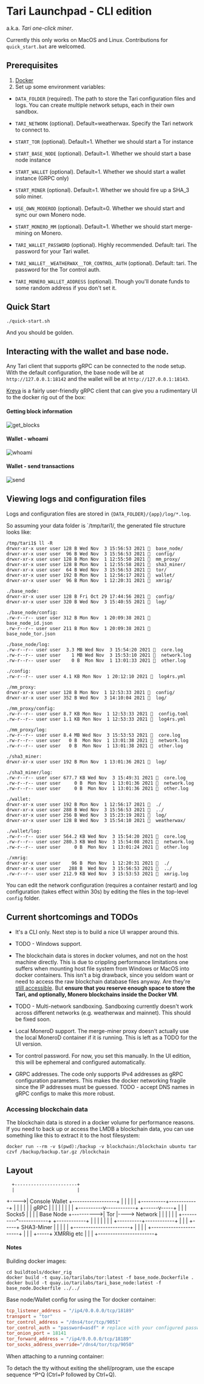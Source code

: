 # Tari Launchpad - CLI edition

a.k.a. _Tari one-click miner_.

Currently this only works on MacOS and Linux.
Contributions for  `quick_start.bat` are welcomed.

## Prerequisites

1. [Docker](https://docs.docker.com/get-docker/)
2. Set up some environment variables:
  - `DATA_FOLDER` (required). The path to store the Tari configuration files and logs. You can create multiple
     network setups, each in their own sandbox.
  - `TARI_NETWORK` (optional). Default=weatherwax. Specify the Tari network to connect to.
  - `START_TOR` (optional). Default=1. Whether we should start a Tor instance
  - `START_BASE_NODE` (optional). Default=1. Whether we should start a base node instance
  - `START_WALLET` (optional). Default=1. Whether we should start a wallet instance (GRPC only)
  - `START_MINER` (optional). Default=1. Whether we should fire up a SHA_3 solo miner.
  - `USE_OWN_MODEROD` (optional). Default=0. Whether we should start and sync our own Monero node.
  - `START_MONERO_MM` (optional). Default=1. Whether we should start merge-mining on Monero.

  - `TARI_WALLET_PASSWORD` (optional). Highly recommended. Default: tari. The password for your Tari wallet.
  - `TARI_WALLET__WEATHERWAX__TOR_CONTROL_AUTH` (optional). Default: tari. The password for the Tor control auth.
  - `TARI_MONERO_WALLET_ADDRESS` (optional). Though you'll donate funds to some random address if you don't set it.

## Quick Start

`./quick-start.sh`

And you should be golden.

## Interacting with the wallet and base node.

Any Tari client that supports gRPC can be connected to the node setup. With the default configuration, the base node
will be at `http://127.0.0.1:18142` and the wallet will be at `http://127.0.0.1:18143`.

[Kreya](https://kreya.app/) is a fairly user-friendly gRPC client that can give you a rudimentary UI to the docker rig
out of the box:

#### Getting block information

![get_blocks](img/node_blocks.jpg)

#### Wallet - whoami

![whoami](img/wallet_id.jpg)

#### Wallet - send transactions

![send](img/wallet_send.jpg)

## Viewing logs and configuration files

Logs and configuration files are stored in `{DATA_FOLDER}/{app}/log/*.log`.

So assuming your data folder is `/tmp/tari1/, the generated file structure looks like:

```text
/tmp/tari1$ ll -R
drwxr-xr-x user user 128 B Wed Nov  3 15:56:53 2021   base_node/ 
drwxr-xr-x user user  96 B Wed Nov  3 15:56:53 2021   config/    
drwxr-xr-x user user 128 B Mon Nov  1 12:55:50 2021   mm_proxy/  
drwxr-xr-x user user 128 B Mon Nov  1 12:55:58 2021   sha3_miner/
drwxr-xr-x user user  64 B Wed Nov  3 15:56:53 2021   tor/       
drwxr-xr-x user user 192 B Mon Nov  1 12:56:17 2021   wallet/    
drwxr-xr-x user user  96 B Mon Nov  1 12:20:31 2021   xmrig/     

./base_node:
drwxr-xr-x user user 128 B Fri Oct 29 17:44:56 2021   config/
drwxr-xr-x user user 320 B Wed Nov  3 15:40:55 2021   log/   

./base_node/config:
.rw-r--r-- user user 312 B Mon Nov  1 20:09:38 2021   base_node_id.json 
.rw-r--r-- user user 211 B Mon Nov  1 20:09:38 2021   base_node_tor.json

./base_node/log:
.rw-r--r-- user user  3.3 MB Wed Nov  3 15:54:20 2021   core.log   
.rw-r--r-- user user    1 MB Wed Nov  3 15:53:10 2021   network.log
.rw-r--r-- user user    0 B  Mon Nov  1 13:01:33 2021   other.log  

./config:
.rw-r--r-- user user 4.1 KB Mon Nov  1 20:12:10 2021   log4rs.yml

./mm_proxy:
drwxr-xr-x user user 128 B Mon Nov  1 12:53:33 2021   config/
drwxr-xr-x user user 352 B Wed Nov  3 14:10:04 2021   log/   

./mm_proxy/config:
.rw-r--r-- user user 8.7 KB Mon Nov  1 12:53:33 2021   config.toml
.rw-r--r-- user user 1.1 KB Mon Nov  1 12:53:33 2021   log4rs.yml 

./mm_proxy/log:
.rw-r--r-- user user 8.4 MB Wed Nov  3 15:53:53 2021   core.log   
.rw-r--r-- user user   0 B  Mon Nov  1 13:01:38 2021   network.log
.rw-r--r-- user user   0 B  Mon Nov  1 13:01:38 2021   other.log  

./sha3_miner:
drwxr-xr-x user user 192 B Mon Nov  1 13:01:36 2021   log/   

./sha3_miner/log:
.rw-r--r-- user user 677.7 KB Wed Nov  3 15:49:31 2021   core.log    
.rw-r--r-- user user     0 B  Mon Nov  1 13:01:36 2021   network.log 
.rw-r--r-- user user     0 B  Mon Nov  1 13:01:36 2021   other.log   

./wallet:
drwxr-xr-x user user 192 B Mon Nov  1 12:56:17 2021   ./         
drwxr-xr-x user user 288 B Wed Nov  3 15:56:53 2021   ../        
drwxr-xr-x user user 256 B Wed Nov  3 15:23:19 2021   log/       
drwxr-xr-x user user 128 B Wed Nov  3 15:54:10 2021   weatherwax/

./wallet/log:
.rw-r--r-- user user 564.2 KB Wed Nov  3 15:54:20 2021   core.log   
.rw-r--r-- user user 280.3 KB Wed Nov  3 15:54:08 2021   network.log
.rw-r--r-- user user     0 B  Mon Nov  1 13:01:24 2021   other.log  

./xmrig:
drwxr-xr-x user user    96 B  Mon Nov  1 12:20:31 2021   ./       
drwxr-xr-x user user   288 B  Wed Nov  3 15:56:53 2021   ../      
.rw-r--r-- user user 212.9 KB Wed Nov  3 15:53:53 2021   xmrig.log
```

You can edit the network configuration (requires a container restart) and log configuration (takes effect within 30s)
by editing the files in the top-level `config` folder.



##  Current shortcomings and TODOs

* It's a CLI only. Next step is to build a nice UI wrapper around this.

* TODO - Windows support.

* The blockchain data is stores in docker volumes, and not on the host machine directly. This is due to crippling performance
limitations one suffers when mounting host file system from Windows or MacOS into docker containers.
This isn't a big drawback, since you seldom want or need to access the raw blockchain database files anyway. Are they're
[still accessible](#accessing-blockchain-data). But **ensure that you reserve enough space to store the Tari, and optionally,
Monero blockchains inside the Docker VM**.

* TODO - Multi-network sandboxing. Sandboxing currently doesn't work across different networks (e.g. weatherwax and mainnet). This should be fixed soon.

* Local MoneroD support. The merge-miner proxy doesn't actually use the local MoneroD container if it is running. This
  is left as a TODO for the UI version.

* Tor control password. For now, you set this manually. In the UI edition, this will be ephemeral and configured automatically.

* GRPC addresses. The code only supports IPv4 addresses as gRPC configuration parameters. This makes the docker networking
  fragile since the IP addresses must be guessed. TODO - accept DNS names in gRPC configs to make this more robust.




### Accessing blockchain data

The blockchain data is stored in a docker volume for performance reasons. If you need to back up or access the LMDB
a blockchain data, you can use something like this to extract it to the host filesystem:

`docker run --rm -v $(pwd):/backup -v blockchain:/blockchain ubuntu tar czvf /backup/backup.tar.gz /blockchain`


## Layout

      +-----------------------+
      |                       |
+---->|    Console Wallet     +------------------+
|     |                       |                  |
|     +----------+------------+                  |
|                |                               |
|                | gRPC                          |
|                |                               |
|                |                               |
|     +----------v------------+           +------v-----+
|     |                       |  Socks5   |            |
|     |       Base Node       +---------->|     Tor    |----> Network
|     |                       |           |            |
|     +----------^------------+           +------------+
|                |
|                |
|                |
|     +----------+------------+
|     |                       |
+-----+      SHA3-Miner       |
|     |                       |
|     +-----------------------+
|
|
|
|     +-----------------------+
|     |                       |
+-----+        XMRRig etc     |
      |                       |
      +-----------------------+

#### Notes

Building docker images:

```
cd buildtools/docker_rig
docker build -t quay.io/tarilabs/tor:latest -f base_node.Dockerfile .
docker build -t quay.io/tarilabs/tari_base_node:latest -f base_node.Dockerfile ../../
```

Base node/Wallet config for using the Tor docker container:

```toml
tcp_listener_address = "/ip4/0.0.0.0/tcp/18189"
transport = "tor"
tor_control_address = "/dns4/tor/tcp/9051"
tor_control_auth = "password=asdf" # replace with your configured password
tor_onion_port = 18141
tor_forward_address = "/ip4/0.0.0.0/tcp/18189"
tor_socks_address_override="/dns4/tor/tcp/9050"
```

When attaching to a running container:

To detach the tty without exiting the shell/program, use the escape sequence ^P^Q (Ctrl+P followed by Ctrl+Q).
